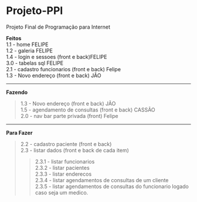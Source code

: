 # Projeto-PPI
Projeto Final de Programação para Internet

**Feitos** \
1.1 - home FELIPE \
1.2 - galeria FELIPE\
1.4 - login e sessoes (front e back)FELIPE \
3.0 - tabelas sql FELIPE\
2.1 - cadastro funcionarios (front e back) Felipe\
1.3 - Novo endereço (front e back) JÃO

-------------------------------------
**Fazendo**
>1.3 - Novo endereço (front e back) JÃO\
>1.5 - agendamento de consultas (front e back) CASSÃO\
>2.0 - nav bar parte privada (front) Felipe
-------------------------------------
**Para Fazer**
>2.2 - cadastro paciente (front e back)\
>2.3 - listar dados (front e back de cada item)
  >>2.3.1 - listar funcionarios\
  >>2.3.2 - listar pacientes \
  >>2.3.3 - listar enderecos \
  >>2.3.4 - listar agendamentos de consultas de um cliente\
  >>2.3.5 - listar agendamentos de consultas do funcionario logado caso seja um medico. 
